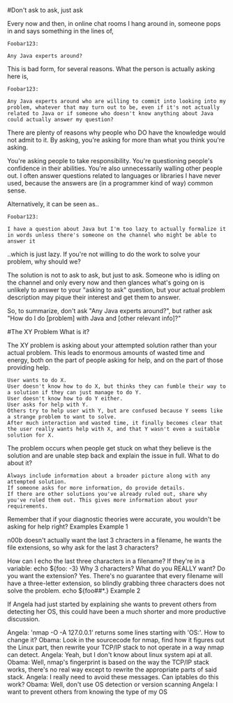 #Don't ask to ask, just ask

Every now and then, in online chat rooms I hang around in, someone pops in and says something in the lines of,

    Foobar123:

    Any Java experts around? 

This is bad form, for several reasons. What the person is actually asking here is,

    Foobar123:

    Any Java experts around who are willing to commit into looking into my problem, whatever that may turn out to be, even if it's not actually related to Java or if someone who doesn't know anything about Java could actually answer my question? 

There are plenty of reasons why people who DO have the knowledge would not admit to it. By asking, you're asking for more than what you think you're asking.

You're asking people to take responsibility. You're questioning people's confidence in their abilities. You're also unnecessarily walling other people out. I often answer questions related to languages or libraries I have never used, because the answers are (in a programmer kind of way) common sense.

Alternatively, it can be seen as..

    Foobar123:

    I have a question about Java but I'm too lazy to actually formalize it in words unless there's someone on the channel who might be able to answer it 

..which is just lazy. If you're not willing to do the work to solve your problem, why should we?

The solution is not to ask to ask, but just to ask. Someone who is idling on the channel and only every now and then glances what's going on is unlikely to answer to your "asking to ask" question, but your actual problem description may pique their interest and get them to answer.

So, to summarize, don't ask "Any Java experts around?", but rather ask "How do I do [problem] with Java and [other relevant info]?" 

#The XY Problem
What is it?

The XY problem is asking about your attempted solution rather than your actual problem. This leads to enormous amounts of wasted time and energy, both on the part of people asking for help, and on the part of those providing help.

    User wants to do X.
    User doesn't know how to do X, but thinks they can fumble their way to a solution if they can just manage to do Y.
    User doesn't know how to do Y either.
    User asks for help with Y.
    Others try to help user with Y, but are confused because Y seems like a strange problem to want to solve.
    After much interaction and wasted time, it finally becomes clear that the user really wants help with X, and that Y wasn't even a suitable solution for X.

The problem occurs when people get stuck on what they believe is the solution and are unable step back and explain the issue in full.
What to do about it?

    Always include information about a broader picture along with any attempted solution.
    If someone asks for more information, do provide details.
    If there are other solutions you've already ruled out, share why you've ruled them out. This gives more information about your requirements.

Remember that if your diagnostic theories were accurate, you wouldn't be asking for help right?
Examples
Example 1

n00b doesn't actually want the last 3 chracters in a filename, he wants the file extensions, so why ask for the last 3 characters?

<n00b> How can I echo the last three characters in a filename?
<feline> If they're in a variable: echo ${foo: -3}
<feline> Why 3 characters? What do you REALLY want?
<feline> Do you want the extension?
<n00b> Yes.
<feline> There's no guarantee that every filename will have a three-letter extension,
<feline> so blindly grabbing three characters does not solve the problem.
<feline> echo ${foo##*.}
Example 2

If Angela had just started by explaining she wants to prevent others from detecting her OS, this could have been a much shorter and more productive discussion.

Angela: 'nmap -O -A 127.0.0.1' returns some lines starting with 'OS:'. How to change it?
Obama: Look in the sourcecode for nmap, find how it figures out the Linux part, then rewrite your TCP/IP stack to not operate in a way nmap can detect.
Angela: Yeah, but I don't know about linux system api at all.
Obama: Well, nmap's fingerprint is based on the way the TCP/IP stack works, there's no real way except to rewrite the appropriate parts of said stack.
Angela: I really need to avoid these messages. Can iptables do this work?
Obama: Well, don't use OS detection or version scanning
Angela: I want to prevent others from knowing the type of my OS
